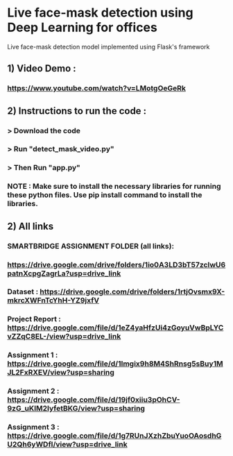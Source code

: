 # Live face-mask detection using Deep Learning for offices
 Live face-mask detection model implemented using Flask's framework

## 1) Video Demo : 
### https://www.youtube.com/watch?v=LMotgOeGeRk

## 2) Instructions to run the code :
### > Download the code
### > Run "detect_mask_video.py"
### > Then Run "app.py"
### NOTE : Make sure to install the necessary libraries for running these python files. Use pip install command to install the libraries.

## 2) All links 
### SMARTBRIDGE ASSIGNMENT FOLDER (all links): 
### https://drive.google.com/drive/folders/1io0A3LD3bT57zcIwU6patnXcpgZagrLa?usp=drive_link


### Dataset  : https://drive.google.com/drive/folders/1rtjOvsmx9X-mkrcXWFnTcYhH-YZ9jxfV

### Project Report : https://drive.google.com/file/d/1eZ4yaHfzUi4zGoyuVwBpLYCvZZqC8EL-/view?usp=drive_link

### Assignment 1 : https://drive.google.com/file/d/1lmgix9h8M4ShRnsg5sBuy1MJL2FxRXEV/view?usp=sharing

### Assignment 2 : https://drive.google.com/file/d/19jf0xiiu3pOhCV-9zG_uKlM2IyfetBKG/view?usp=sharing

### Assignment 3 : https://drive.google.com/file/d/1g7RUnJXzhZbuYuoOAosdhGU2Qh6yWDfl/view?usp=drive_link
